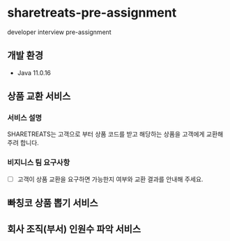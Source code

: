 # sharetreats-pre-assignment

developer interview pre-assignment

## 개발 환경

- Java 11.0.16

## 상품 교환 서비스

### 서비스 설명

SHARETREATS는 고객으로 부터 상품 코드를 받고 해당하는 상품을 고객에게 교환해 주려 합니다.

### 비지니스 팀 요구사항

- [ ] 고객이 상품 교환을 요구하면 가능한지 여부와 교환 결과를 안내해 주세요.

## 빠칭코 상품 뽑기 서비스

## 회사 조직(부서) 인원수 파악 서비스
